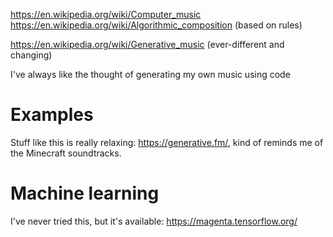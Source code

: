 https://en.wikipedia.org/wiki/Computer_music
https://en.wikipedia.org/wiki/Algorithmic_composition (based on rules)

https://en.wikipedia.org/wiki/Generative_music (ever-different and changing)

I've always like the thought of generating my own music using code

# Examples

Stuff like this is really relaxing: https://generative.fm/, kind of reminds me of the Minecraft soundtracks.

# Machine learning

I've never tried this, but it's available:
https://magenta.tensorflow.org/

